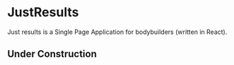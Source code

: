 # JustResults

Just results is a Single Page Application for bodybuilders (written in React).

## Under Construction

